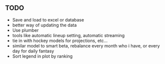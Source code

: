 ## TODO
* Save and load to excel or database
* better way of updating the data
* Use plumber
* tools like automatic lineup setting, automatic streaming
* tie in with hockey models for projections, etc...
* similar model to smart beta, rebalance every month who i have, or every day for daily fantasy
* Sort legend in plot by ranking
